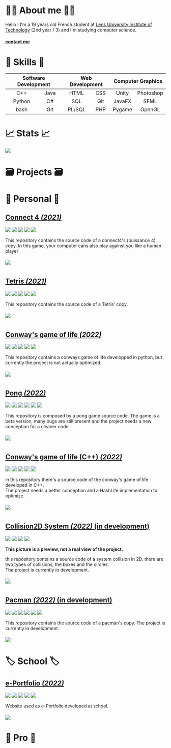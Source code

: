 # :technologist: About me :technologist:

Hello ! I'm a 19 years old French student at [Lens University Institute of Technology](http://www.iut-lens.univ-artois.fr/) (2nd year / 3) and I'm studying computer science.

#### [contact me](mailto:faconicolas@gmail.com)

# :memo: Skills :memo:


<table align="center">
    <thead>
        <tr>
            <th colspan="2">Software Development</th>
            <th colspan="2">Web Development</th>
            <th colspan="2">Computer Graphics</th>
        </tr>
    </thead>
    <tbody>
        <tr>
            <td align="center">C++</td>
            <td align="center">Java</td>
            <td align="center">HTML</td>
            <td align="center">CSS</td>
            <td align="center">Unity</td>
            <td align="center">Photoshop</td>
        </tr>
        <tr>
            <td align="center">Python</td>
            <td align="center">C#</td>
            <td align="center">SQL</td>
            <td align="center">Git</td>
            <td align="center">JavaFX</td>
            <td align="center">SFML</td>
        </tr>
        <tr>
            <td align="center">bash</td>
            <td align="center">Git</td>
            <td align="center">PL/SQL</td>
            <td align="center">PHP</td>
            <td align="center">Pygame</td>
            <td align="center">OpenGL</td>
        </tr>
    </tbody>
</table>

# :chart_with_upwards_trend: Stats :chart_with_upwards_trend:

![](https://github-readme-stats.vercel.app/api?username=FACON-Nicolas&theme=radical)

# :card_file_box: Projects :card_file_box:
# :art: Personal :art:

## [Connect 4 _(2021)_](https://github.com/FACON-Nicolas/Puissance4)
![](https://img.shields.io/badge/Release-v3.0-blueviolet)
![](https://img.shields.io/badge/Language-python-005255)
![](https://img.shields.io/badge/Libraries-pygame-00cfff)
![](https://img.shields.io/badge/Size-57Ko-f12222)
![](https://badges.frapsoft.com/os/v2/open-source.svg?v=103)

This repository contains the source code of a connect4's (puissance 4) copy. In this game, your computer cans also play against you like a human player

#### ![](https://i.ibb.co/PFLPWHh/connect4.png)

#

## [Tetris _(2021)_](https://github.com/FACON-Nicolas/Tetris)

![](https://img.shields.io/badge/Release-v2.0-blueviolet)
![](https://img.shields.io/badge/Language-python-005255)
![](https://img.shields.io/badge/Libraries-pygame_pygame__gui-00cfff)
![](https://img.shields.io/badge/Size-2.23Mo-f12222)
![](https://badges.frapsoft.com/os/v2/open-source.svg?v=103)

This repository contains the source code of a Tetris' copy.

#### ![](https://i.ibb.co/HXgchgG/Tetris.png)

#

## [Conway's game of life _(2022)_](https://github.com/FACON-Nicolas/conways-life-game)

![](https://img.shields.io/badge/Release-v1.0-blueviolet)
![](https://img.shields.io/badge/Language-python-005255)
![](https://img.shields.io/badge/Libraries-pygame_pygame__gui-00cfff)
![](https://img.shields.io/badge/Size-33.2Ko-f12222)
![](https://badges.frapsoft.com/os/v2/open-source.svg?v=103)

This repository contains a conways game of life developped in python, but currently the project is not actually optimized.

#### ![](https://i.ibb.co/LQHJ91W/conway.png)

#

## [Pong _(2022)_](https://github.com/FACON-Nicolas/pong-game)

![](https://img.shields.io/badge/Release-v1.0-blueviolet)
![](https://img.shields.io/badge/Language-python-005255)
![](https://img.shields.io/badge/Libraries-pygame-00cfff)
![](https://img.shields.io/badge/Libraries-pygame__gui-00cfff)
![](https://img.shields.io/badge/Size-10.7Mo-f12222)
![](https://badges.frapsoft.com/os/v2/open-source.svg?v=103)

This repository is composed by a pong game source code.
The game is a beta version, many bugs are still present and the project needs a new conception for a cleaner code

#### ![](https://i.ibb.co/tYJ7Fd7/pong-main.png)

#

## [Conway's game of life (C++) _(2022)_](https://github.com/FACON-Nicolas/conways-cpp)

![](https://img.shields.io/badge/Release-v1.0-blue)
![](https://img.shields.io/badge/Language-C++-0000ff)
![](https://img.shields.io/badge/Libraries-SFML-00cfff)
![](https://img.shields.io/badge/Size-21Ko-f12222)
![](https://badges.frapsoft.com/os/v2/open-source.svg?v=103)

in this repository there's a source code of the conway's game of life developed in C++. <br/>
The project needs a better conception and a HashLife implementation to optimize.

#### ![](https://i.ibb.co/3BLHn3z/conways-cpp.png)

#

## [Collision2D System _(2022)_ **(in development)**](https://github.com/FACON-Nicolas/Collision2D)

![](https://img.shields.io/badge/Release-v1.0-blue)
![](https://img.shields.io/badge/Language-Java-ff0000)
![](https://img.shields.io/badge/Size-780Ko-f12222)
![](https://badges.frapsoft.com/os/v2/open-source.svg?v=103)

**This picture is a preview, not a real view of the project.**

this repository contains a source code of a system collision in 2D. there are two types of collisions, the boxes and the circles.<br> The project is currently in development.


#### ![](https://i.ibb.co/txDp9nc/collision2-D-preview.png)

#

## [Pacman _(2022)_ **(in development)**](https://github.com/FACON-Nicolas)

![](https://img.shields.io/badge/Release-v1.0-blue)
![](https://img.shields.io/badge/Language-C++-0000ff)
![](https://img.shields.io/badge/Libraries-SFML-00cfff)
![](https://img.shields.io/badge/Libraries-Boost-00cfff)
![](https://img.shields.io/badge/Size-unknown-f12222)
![](https://badges.frapsoft.com/os/v2/open-source.svg?v=103)

This repository contains the source code of a pacman's copy. The project is currently in development.

#### ![](https://i.ibb.co/1LQdLf7/pacman.png)

#

# :label: School :label:

## [e-Portfolio _(2022)_ ](https://github.com/FACON-Nicolas)

![](https://img.shields.io/badge/Release-v1.0-blue)
![](https://img.shields.io/badge/Language-HTML/Markdown-ff4400)
![](https://img.shields.io/badge/Libraries-hugo-00cfff)
![](https://img.shields.io/badge/Libraries-bulma-00cfff)
![](https://badges.frapsoft.com/os/v2/open-source.svg?v=103)


Website used as e-Portfolio developed at school.

#### ![](https://i.ibb.co/bzD1Vnv/site-hugo.png)

#

# :necktie: Pro :necktie: